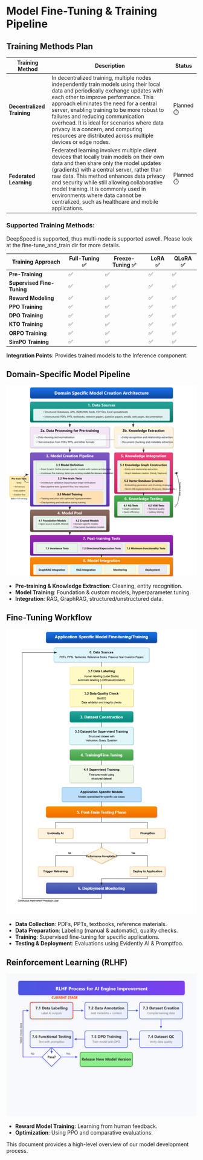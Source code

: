 # Model Fine-Tuning & Training Pipeline


## Training Methods Plan

| Training Method                          | Description | Status |
|------------------------------------------|-------------|------------|
| **Decentralized Training**           | In decentralized training, multiple nodes independently train models using their local data and periodically exchange updates with each other to improve performance. This approach eliminates the need for a central server, enabling training to be more robust to failures and reducing communication overhead. It is ideal for scenarios where data privacy is a concern, and computing resources are distributed across multiple devices or edge nodes. |  Planned ⏱️  |
**Federated Learning** | Federated learning involves multiple client devices that locally train models on their own data and then share only the model updates (gradients) with a central server, rather than raw data. This method enhances data privacy and security while still allowing collaborative model training. It is commonly used in environments where data cannot be centralized, such as healthcare and mobile applications.|  Planned ⏱️  |



### Supported Training Methods:

DeepSpeed is supported, thus multi-node is supported aswell. Please look at the fine-tune_and_train dir for more details.

| Training Approach       | Full-Tuning ✅ | Freeze-Tuning ✅ | LoRA ✅ | QLoRA ✅ |
|------------------------|---------------|---------------|---------|---------|
| **Pre-Training**       | ✅             | ✅             | ✅       | ✅       |
| **Supervised Fine-Tuning** | ✅        | ✅             | ✅       | ✅       |
| **Reward Modeling**    | ✅             | ✅             | ✅       | ✅       |
| **PPO Training**       | ✅             | ✅             | ✅       | ✅       |
| **DPO Training**       | ✅             | ✅             | ✅       | ✅       |
| **KTO Training**       | ✅             | ✅             | ✅       | ✅       |
| **ORPO Training**      | ✅             | ✅             | ✅       | ✅       |
| **SimPO Training**     | ✅             | ✅             | ✅       | ✅       |


**Integration Points**: Provides trained models to the Inference component.


## Domain-Specific Model Pipeline
![Domain-Specific Model Pipeline](images/domain-specific-pipeline.png)
- **Pre-training & Knowledge Extraction**: Cleaning, entity recognition.
- **Model Training**: Foundation & custom models, hyperparameter tuning.
- **Integration**: RAG, GraphRAG, structured/unstructured data.


## Fine-Tuning Workflow
![Fine-Tuning Pipeline](images/application-finetuning-pipeline.png)
- **Data Collection**: PDFs, PPTs, textbooks, reference materials.
- **Data Preparation**: Labeling (manual & automatic), quality checks.
- **Training**: Supervised fine-tuning for specific applications.
- **Testing & Deployment**: Evaluations using Evidently AI & Promptfoo.


## Reinforcement Learning (RLHF)
![RLHF Pipeline](images/rlhf-pipeline.png)
- **Reward Model Training**: Learning from human feedback.
- **Optimization**: Using PPO and comparative evaluations.

This document provides a high-level overview of our model development process.

